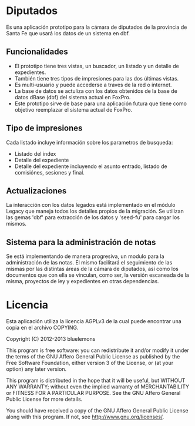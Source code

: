 # Diputados

Es una aplicación prototipo para la cámara de diputados de la provincia de Santa
Fe que usará los datos de un sistema en dbf.


## Funcionalidades

* El prototipo tiene tres vistas, un buscador, un listado y un detalle
  de expedientes.
* También tiene tres tipos de impresiones para las dos últimas vistas.
* Es multi-usuario y puede accederse a traves de la red o internet.
* La base de datos se actuliza con los datos obtenidos de la base de datos
  dBase (dbf) del sistema actual en FoxPro.
* Este prototipo sirve de base para una aplicación futura que tiene como
  objetivo reemplazar el sistema actual de FoxPro.


## Tipo de impresiones

Cada listado incluye información sobre los parametros de busqueda:

* Listado del index
* Detalle del expediente
* Detalle del expediente incluyendo el asunto entrado, listado de comisiónes,
  sesiones y final.


## Actualizaciones

La interacción con los datos legados está implementado en el módulo Legacy
que maneja todos los detalles propios de la migración. Se utilizan las gemas
'dbf' para extracción de los datos y 'seed-fu' para cargar los mismos.


## Sistema para la administración de notas

Se está implementando de manera progresiva, un modulo para la administración de
las notas. El mismo facilitará el seguimiento de las mismas por las distintas
áreas de la cámara de diputados, así como los documentos que con ella se
vinculan, como ser, la versión escaneada de la misma, proyectos de ley y
expedientes en otras dependencias.

# Licencia #

Esta aplicación utiliza la licencia AGPLv3 de la cual puede encontrar 
una copia en el archivo COPYING.

Copyright (C) 2012-2013  bluelemons

This program is free software: you can redistribute it and/or modify
it under the terms of the GNU Affero General Public License as published by
the Free Software Foundation, either version 3 of the License, or
(at your option) any later version.

This program is distributed in the hope that it will be useful,
but WITHOUT ANY WARRANTY; without even the implied warranty of
MERCHANTABILITY or FITNESS FOR A PARTICULAR PURPOSE.  See the
GNU Affero General Public License for more details.

You should have received a copy of the GNU Affero General Public License
along with this program.  If not, see <http://www.gnu.org/licenses/>.
